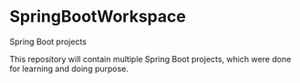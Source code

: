 # SpringBootWorkspace

Spring Boot projects

This repository will contain multiple Spring Boot projects, which were done for learning and doing purpose.

